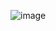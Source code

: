 ![image](https://github.com/karthik-kzk/tasks/assets/69966711/943483e9-8e33-45ce-aeec-9a56336febc7)
